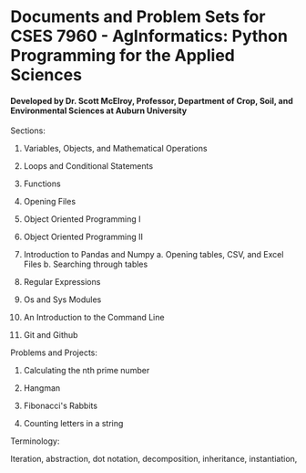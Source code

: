 # Documents and Problem Sets for CSES 7960 - AgInformatics: Python Programming for the Applied Sciences

#### Developed by Dr. Scott McElroy, Professor, Department of Crop, Soil, and Environmental Sciences at Auburn University

Sections:

1.  Variables, Objects, and Mathematical Operations

2.  Loops and Conditional Statements

3.  Functions

4.  Opening Files

5.  Object Oriented Programming I

6.  Object Oriented Programming II

7.  Introduction to Pandas and Numpy
	a.  Opening tables, CSV, and Excel Files 
	b.  Searching through tables

8.  Regular Expressions

9.  Os and Sys Modules

10.  An Introduction to the Command Line

11.  Git and Github



Problems and Projects:

1.  Calculating the nth prime number

2.  Hangman

3.  Fibonacci's Rabbits

4.  Counting letters in a string


Terminology:

Iteration, abstraction, dot notation, decomposition, inheritance, instantiation, 